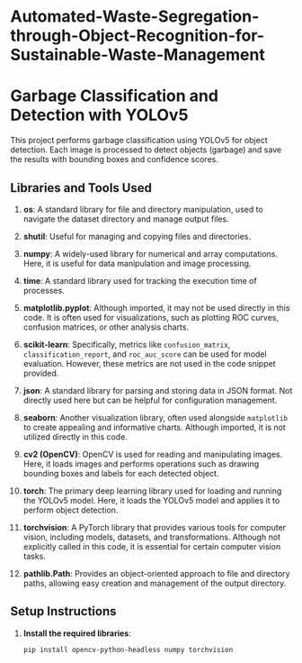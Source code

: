 # Automated-Waste-Segregation-through-Object-Recognition-for-Sustainable-Waste-Management
# Garbage Classification and Detection with YOLOv5

This project performs garbage classification using YOLOv5 for object detection. Each image is processed to detect objects (garbage) and save the results with bounding boxes and confidence scores.

## Libraries and Tools Used

1. **os**: A standard library for file and directory manipulation, used to navigate the dataset directory and manage output files.
  
2. **shutil**: Useful for managing and copying files and directories.

3. **numpy**: A widely-used library for numerical and array computations. Here, it is useful for data manipulation and image processing.
   
4. **time**: A standard library used for tracking the execution time of processes.

5. **matplotlib.pyplot**: Although imported, it may not be used directly in this code. It is often used for visualizations, such as plotting ROC curves, confusion matrices, or other analysis charts.

6. **scikit-learn**: Specifically, metrics like `confusion_matrix`, `classification_report`, and `roc_auc_score` can be used for model evaluation. However, these metrics are not used in the code snippet provided.

7. **json**: A standard library for parsing and storing data in JSON format. Not directly used here but can be helpful for configuration management.

8. **seaborn**: Another visualization library, often used alongside `matplotlib` to create appealing and informative charts. Although imported, it is not utilized directly in this code.

9. **cv2 (OpenCV)**: OpenCV is used for reading and manipulating images. Here, it loads images and performs operations such as drawing bounding boxes and labels for each detected object.

10. **torch**: The primary deep learning library used for loading and running the YOLOv5 model. Here, it loads the YOLOv5 model and applies it to perform object detection.

11. **torchvision**: A PyTorch library that provides various tools for computer vision, including models, datasets, and transformations. Although not explicitly called in this code, it is essential for certain computer vision tasks.

12. **pathlib.Path**: Provides an object-oriented approach to file and directory paths, allowing easy creation and management of the output directory.

## Setup Instructions

1. **Install the required libraries**:
   ```bash
   pip install opencv-python-headless numpy torchvision

